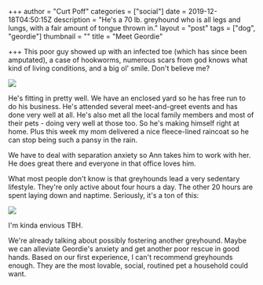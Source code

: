 +++
author = "Curt Poff"
categories = ["social"]
date = 2019-12-18T04:50:15Z
description = "He's a 70 lb. greyhound who is all legs and lungs, with a fair amount of tongue thrown in."
layout = "post"
tags = ["dog", "geordie"]
thumbnail = ""
title = "Meet Geordie"

+++
This poor guy showed up with an infected toe (which has since been amputated), a case of hookworms, numerous scars from god knows what kind of living conditions, and a big ol' smile. Don't believe me?

![](https://blog.curtpoff.com/uploads/IMG_20191002_180914.jpg)

He's fitting in pretty well. We have an enclosed yard so he has free run to do his business. He's attended several meet-and-greet events and has done very well at all. He's also met all the local family members and most of their pets - doing very well at those too. So he's making himself right at home. Plus this week my mom delivered a nice fleece-lined raincoat so he can stop being such a pansy in the rain.

We have to deal with separation anxiety so Ann takes him to work with her. He does great there and everyone in that office loves him.

What most people don't know is that greyhounds lead a very sedentary lifestyle. They're only active about four hours a day. The other 20 hours are spent laying down and naptime. Seriously, it's a ton of this:

![](https://blog.curtpoff.com/uploads/lazy.jpg)

I'm kinda envious TBH.

We're already talking about possibly fostering another greyhound. Maybe we can alleviate Geordie's anxiety and get another poor rescue in good hands. Based on our first experience, I can't recommend greyhounds enough. They are the most lovable, social, routined pet a household could want.